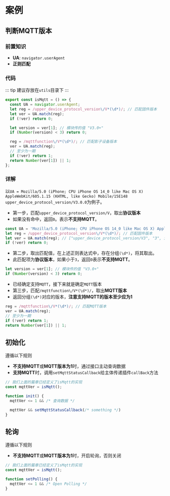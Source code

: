 # 案例

## 判断MQTT版本

### 前置知识

- **UA**: `navigator.userAgent`
- **正则匹配**

### 代码

::: tip
建议存放在`utils`目录下
:::

``` js
export const isMqtt = () => {
  const UA = navigator.userAgent;
  let reg = /upper_device_protocol_version\/V*(\d*)/; // 匹配固件版本
  let ver = UA.match(reg);
  if (!ver) return 0;

  let version = ver[1]; // 模块传的值 "V3.0+"
  if (Number(version) < 3) return 0;

  reg = /mqttfunction\/V*(\d*)/; // 匹配影子设备版本
  ver = UA.match(reg);
  // 至少为一期
  if (!ver) return 1;
  return Number(ver[1]) || 1;
};
```

### 详解

以`UA = Mozilla/5.0 (iPhone; CPU iPhone OS 14_0 like Mac OS X) AppleWebKit/605.1.15 (KHTML, like Gecko) Mobile/15E148 upper_device_protocol_version/V3.0.0`为例子。

- 第一步，匹配`upper_device_protocol_version/V`，取出**协议版本**
- 如果没有命中，返回`0`。表示**不支持MQTT**。

``` js
const UA = 'Mozilla/5.0 (iPhone; CPU iPhone OS 14_0 like Mac OS X) AppleWebKit/605.1.15 (KHTML, like Gecko) Mobile/15E148 upper_device_protocol_version/V3.0.0';
let reg = /upper_device_protocol_version\/V*(\d*)/; // 匹配固件版本
let ver = UA.match(reg); // ["upper_device_protocol_version/V3", "3", index: 110, input: "Mozilla/5.0 (iPhone; CPU iPhone OS 14_0 like Mac O…obile/15E148 upper_device_protocol_version/V3.0.0", groups: undefined]
if (!ver) return 0;
```

- 第二步，取出匹配值，在上述正则表达式中，存在分组`(\d*)`，将其取出。
- 此匹配项为**协议版本**，如果小于`3`，返回`0`表示**不支持MQTT**。

``` js
let version = ver[1]; // 模块传的值 "V3.0+"
if (Number(version) < 3) return 0;
```

- 已经确定支持`MQTT`，接下来就是确定`MQTT`版本
- 第三步，匹配`/mqttfunction\/V*(\d*)/`，取出**MQTT版本**
- 返回分组`(\d*)`对应的版本，**注意支持MQTT的版本至少应为1**

``` js
reg = /mqttfunction\/V*(\d*)/; // 匹配MQTT版本
ver = UA.match(reg);
// 至少为一期
if (!ver) return 1;
return Number(ver[1]) || 1;
```

## 初始化

遵循以下规则

- **不支持MQTT**或**MQTT版本为1**时，通过接口主动查询数据
- **支持MQTT**时，调用`setMqttStatusCallback`给主体传递插件`callBack`方法

``` js
// 我们上面的篇章已经定义了isMqtt的实现
const mqttVer = isMqtt();

function init() {
  mqttVer <= 1 && /* 查询数据 */

  mqttVer && setMqttStatusCallback(/* something */)
}
```

## 轮询

遵循以下规则

- **不支持MQTT**或**MQTT版本为1**时，开启轮询，否则关闭

``` js
// 我们上面的篇章已经定义了isMqtt的实现
const mqttVer = isMqtt();

function setPolling() {
  mqttVer <= 1 && /* Open Polling */
}

```
